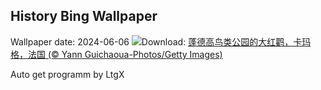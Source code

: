 ## History Bing Wallpaper
Wallpaper date: 2024-06-06
![](https://www.bing.com/th?id=OHR.CamargueFlamingos_ZH-CN4176922228_UHD.jpg&w=1000)Download: [蓬德高鸟类公园的大红鹳，卡玛格，法国 (© Yann Guichaoua-Photos/Getty Images)](https://www.bing.com/th?id=OHR.CamargueFlamingos_ZH-CN4176922228_UHD.jpg)

Auto get programm by LtgX
